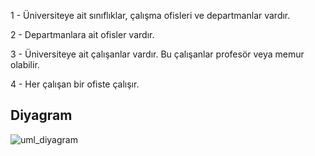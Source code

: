 1 - Üniversiteye ait sınıflıklar, çalışma ofisleri ve departmanlar vardır.

2 - Departmanlara ait ofisler vardır.

3 - Üniversiteye ait çalışanlar vardır. Bu çalışanlar profesör veya memur olabilir.

4 - Her çalışan bir ofiste çalışır.

## Diyagram
![uml_diyagram](https://user-images.githubusercontent.com/83821699/163623382-4fbe3050-5790-49f7-a2cb-e77d27e3a5b1.PNG)
